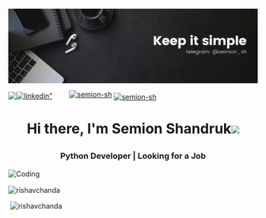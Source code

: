 ![Design and Development](MyBanner.png)

<div class="header">
    <div align="left"><img src="https://komarev.com/ghpvc/?username=Semion-Sh&&style=flat-square" align="left"/>
    <a class='link' href="https://www.linkedin.com/in/semion-shandruk/" target="_blank">
<img src=https://img.shields.io/badge/linkedin-%231E77B5.svg?&style=for-the-badge&logo=linkedin&logoColor=white alt=linkedin" height="40" width="60" style="margin-right: 30px;"/></a>
    <a href="https://t.me/semion_sh" target="blank"><img align="center" src="https://cdn-icons-png.flaticon.com/512/2504/2504941.png" alt="semion-sh" height="40" width="40" style="margin-top: -10px;"/></a>
    <a href="https://instagram.com/semion_sh" target="blank"><img align="center" src="https://raw.githubusercontent.com/rahuldkjain/github-profile-readme-generator/master/src/images/icons/Social/instagram.svg" alt="semion-sh" height="30" width="40"/></a>
</div>

</div>  
<h1 align="center">Hi there, I'm Semion Shandruk<img src="https://github.com/blackcater/blackcater/raw/main/images/Hi.gif" width="50"/><p align="right"></p></h1>


<h3 align="center">Python Developer | Looking for a Job</h3>

<img align="center" alt="Coding" width="400" src="https://cdn.dribbble.com/users/1162077/screenshots/3848914/programmer.gif">


<p><img align="center" src="https://github-readme-streak-stats.herokuapp.com/?user=Semion-Sh&&theme=tokyonight" alt="rishavchanda" /></p><p>&nbsp;<img align="center" src="https://github-readme-stats.vercel.app/api?username=Semion-Sh&show_icons=true&locale=en&theme=tokyonight" alt="rishavchanda" /></p>
